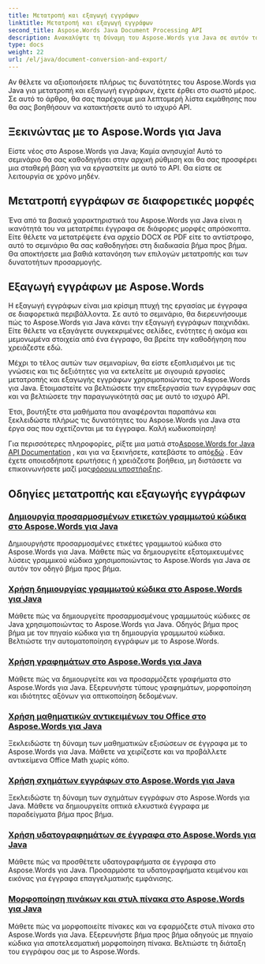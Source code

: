 ```yaml
---
title: Μετατροπή και εξαγωγή εγγράφων
linktitle: Μετατροπή και εξαγωγή εγγράφων
second_title: Aspose.Words Java Document Processing API
description: Ανακαλύψτε τη δύναμη του Aspose.Words για Java σε αυτόν τον περιεκτικό οδηγό. Μάθετε πώς να μετατρέπετε και να εξάγετε έγγραφα χωρίς κόπο.
type: docs
weight: 22
url: /el/java/document-conversion-and-export/
---
```


Αν θέλετε να αξιοποιήσετε πλήρως τις δυνατότητες του Aspose.Words για Java για μετατροπή και εξαγωγή εγγράφων, έχετε έρθει στο σωστό μέρος. Σε αυτό το άρθρο, θα σας παρέχουμε μια λεπτομερή λίστα εκμάθησης που θα σας βοηθήσουν να κατακτήσετε αυτό το ισχυρό API.

## Ξεκινώντας με το Aspose.Words για Java
Είστε νέος στο Aspose.Words για Java; Καμία ανησυχία! Αυτό το σεμινάριο θα σας καθοδηγήσει στην αρχική ρύθμιση και θα σας προσφέρει μια σταθερή βάση για να εργαστείτε με αυτό το API. Θα είστε σε λειτουργία σε χρόνο μηδέν.

## Μετατροπή εγγράφων σε διαφορετικές μορφές
Ένα από τα βασικά χαρακτηριστικά του Aspose.Words για Java είναι η ικανότητά του να μετατρέπει έγγραφα σε διάφορες μορφές απρόσκοπτα. Είτε θέλετε να μετατρέψετε ένα αρχείο DOCX σε PDF είτε το αντίστροφο, αυτό το σεμινάριο θα σας καθοδηγήσει στη διαδικασία βήμα προς βήμα. Θα αποκτήσετε μια βαθιά κατανόηση των επιλογών μετατροπής και των δυνατοτήτων προσαρμογής.

## Εξαγωγή εγγράφων με Aspose.Words
Η εξαγωγή εγγράφων είναι μια κρίσιμη πτυχή της εργασίας με έγγραφα σε διαφορετικά περιβάλλοντα. Σε αυτό το σεμινάριο, θα διερευνήσουμε πώς το Aspose.Words για Java κάνει την εξαγωγή εγγράφων παιχνιδάκι. Είτε θέλετε να εξαγάγετε συγκεκριμένες σελίδες, ενότητες ή ακόμα και μεμονωμένα στοιχεία από ένα έγγραφο, θα βρείτε την καθοδήγηση που χρειάζεστε εδώ.

Μέχρι το τέλος αυτών των σεμιναρίων, θα είστε εξοπλισμένοι με τις γνώσεις και τις δεξιότητες για να εκτελείτε με σιγουριά εργασίες μετατροπής και εξαγωγής εγγράφων χρησιμοποιώντας το Aspose.Words για Java. Ετοιμαστείτε να βελτιώσετε την επεξεργασία των εγγράφων σας και να βελτιώσετε την παραγωγικότητά σας με αυτό το ισχυρό API.

Έτσι, βουτήξτε στα μαθήματα που αναφέρονται παραπάνω και ξεκλειδώστε πλήρως τις δυνατότητες του Aspose.Words για Java στα έργα σας που σχετίζονται με τα έγγραφα. Καλή κωδικοποίηση!

 Για περισσότερες πληροφορίες, ρίξτε μια ματιά στο[Aspose.Words for Java API Documentation](https://reference.aspose.com/words/java/) , και για να ξεκινήσετε, κατεβάστε το από[εδώ](https://releases.aspose.com/words/java/) . Εάν έχετε οποιεσδήποτε ερωτήσεις ή χρειάζεστε βοήθεια, μη διστάσετε να επικοινωνήσετε μαζί μας[φόρουμ υποστήριξης](https://forum.aspose.com/).

## Οδηγίες μετατροπής και εξαγωγής εγγράφων
### [Δημιουργία προσαρμοσμένων ετικετών γραμμωτού κώδικα στο Aspose.Words για Java](./generating-custom-barcode-labels/)
Δημιουργήστε προσαρμοσμένες ετικέτες γραμμωτού κώδικα στο Aspose.Words για Java. Μάθετε πώς να δημιουργείτε εξατομικευμένες λύσεις γραμμικού κώδικα χρησιμοποιώντας το Aspose.Words για Java σε αυτόν τον οδηγό βήμα προς βήμα.
### [Χρήση δημιουργίας γραμμωτού κώδικα στο Aspose.Words για Java](./using-barcode-generation/)
Μάθετε πώς να δημιουργείτε προσαρμοσμένους γραμμωτούς κώδικες σε Java χρησιμοποιώντας το Aspose.Words για Java. Οδηγός βήμα προς βήμα με τον πηγαίο κώδικα για τη δημιουργία γραμμωτού κώδικα. Βελτιώστε την αυτοματοποίηση εγγράφων με το Aspose.Words.
### [Χρήση γραφημάτων στο Aspose.Words για Java](./using-charts/)
Μάθετε πώς να δημιουργείτε και να προσαρμόζετε γραφήματα στο Aspose.Words για Java. Εξερευνήστε τύπους γραφημάτων, μορφοποίηση και ιδιότητες αξόνων για οπτικοποίηση δεδομένων.
### [Χρήση μαθηματικών αντικειμένων του Office στο Aspose.Words για Java](./using-office-math-objects/)
Ξεκλειδώστε τη δύναμη των μαθηματικών εξισώσεων σε έγγραφα με το Aspose.Words για Java. Μάθετε να χειρίζεστε και να προβάλλετε αντικείμενα Office Math χωρίς κόπο.
### [Χρήση σχημάτων εγγράφων στο Aspose.Words για Java](./using-document-shapes/)
Ξεκλειδώστε τη δύναμη των σχημάτων εγγράφων στο Aspose.Words για Java. Μάθετε να δημιουργείτε οπτικά ελκυστικά έγγραφα με παραδείγματα βήμα προς βήμα.
### [Χρήση υδατογραφημάτων σε έγγραφα στο Aspose.Words για Java](./using-watermarks-to-documents/)
Μάθετε πώς να προσθέτετε υδατογραφήματα σε έγγραφα στο Aspose.Words για Java. Προσαρμόστε τα υδατογραφήματα κειμένου και εικόνας για έγγραφα επαγγελματικής εμφάνισης.
### [Μορφοποίηση πινάκων και στυλ πίνακα στο Aspose.Words για Java](./formatting-tables-and-table-styles/)
Μάθετε πώς να μορφοποιείτε πίνακες και να εφαρμόζετε στυλ πίνακα στο Aspose.Words για Java. Εξερευνήστε βήμα προς βήμα οδηγούς με πηγαίο κώδικα για αποτελεσματική μορφοποίηση πίνακα. Βελτιώστε τη διάταξη του εγγράφου σας με το Aspose.Words.